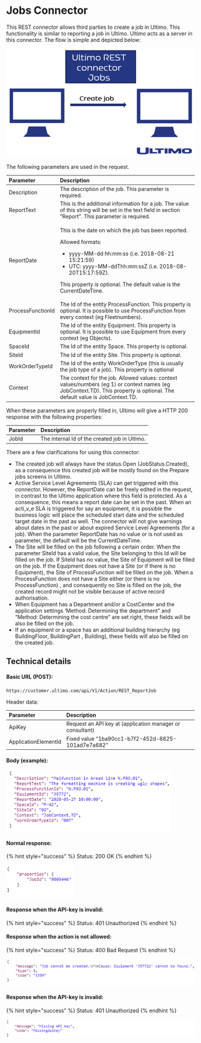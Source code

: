 # Jobs Connector

This REST connector allows third parties to create a job in Ultimo. This functionality is similar to reporting a job in Ultimo. Ultimo acts as a server in this connector. The flow is simple and depicted below:

![](../../.gitbook/assets/2%20%281%29.png)

The following parameters are used in the request.

<table>
  <thead>
    <tr>
      <th style="text-align:left">Parameter</th>
      <th style="text-align:left">Description</th>
    </tr>
  </thead>
  <tbody>
    <tr>
      <td style="text-align:left">Description</td>
      <td style="text-align:left">The description of the job. This parameter is required.</td>
    </tr>
    <tr>
      <td style="text-align:left">ReportText</td>
      <td style="text-align:left">This is the additional information for a job. The value of this string
        will be set in the text field in section &#x201C;Report&#x201D;. This parameter
        is required.</td>
    </tr>
    <tr>
      <td style="text-align:left">ReportDate</td>
      <td style="text-align:left">
        <p>This is the date on which the job has been reported.</p>
        <p>Allowed formats:</p>
        <ul>
          <li>yyyy-MM-dd hh:mm:ss (i.e. 2018-08-21 15:21:59)</li>
          <li>UTC: yyyy-MM-ddThh:mm:ssZ (i.e. 2018-08- 20T15:17:59Z).</li>
        </ul>
        <p>This property is optional. The default value is the CurrentDateTime.</p>
      </td>
    </tr>
    <tr>
      <td style="text-align:left">ProcessFunctionId</td>
      <td style="text-align:left">The Id of the entity ProcessFunction. This property is optional. It is
        possible to use ProcessFunction from every context (eg Fleetnumbers).</td>
    </tr>
    <tr>
      <td style="text-align:left">EquipmentId</td>
      <td style="text-align:left">The Id of the entity Equipment. This property is optional. It is possible
        to use Equipment from every context (eg Objects).</td>
    </tr>
    <tr>
      <td style="text-align:left">SpaceId</td>
      <td style="text-align:left">The Id of the entity Space. This property is optional.</td>
    </tr>
    <tr>
      <td style="text-align:left">SiteId</td>
      <td style="text-align:left">The Id of the entity Site. This property is optional.</td>
    </tr>
    <tr>
      <td style="text-align:left">WorkOrderTypeId</td>
      <td style="text-align:left">The Id of the entity WorkOrderType (this is usually the job type of a
        job). This property is optional</td>
    </tr>
    <tr>
      <td style="text-align:left">Context</td>
      <td style="text-align:left">The context for the job. Allowed values: context values/numbers (eg 1)
        or context names (eg JobContext.TD). This property is optional. The default
        value is JobContext.TD.</td>
    </tr>
  </tbody>
</table>

When these parameters are properly filled in, Ultimo will give a HTTP 200 response with the following properties:

| Parameter | Description |
| :--- | :--- |
| JobId | The internal Id of the created job in Ultimo. |

There are a few clarifications for using this connector:

* The created job will always have the status Open \(JobStatus.Created\), as a consequence this created job will be mostly found on the Prepare jobs screens in Ultimo.
* Active Service Level Agreements \(SLA\) can get triggered with this connector. However, the ReportDate can be freely edited in the request, in contrast to the Ultimo application where this field is protected. As a consequence, this means a report date can be set in the past. When an acti_v_e SLA is triggered for say an equipment, it is possible the business logic will place the scheduled start date and the scheduled target date in the past as well. The connector will not give warnings about dates in the past or about expired Service Level Agreements \(for a job\). When the parameter ReportDate has no value or is not used as parameter, the default will be the CurrentDateTime.
* The Site will be filled on the job following a certain order. When the parameter SiteId has a valid value, the Site belonging to this Id will be filled on the job. If SiteId has no value, the Site of Equipment will be filled on the job. If the Equipment does not have a Site \(or if there is no Equipment\), the Site of ProcessFunction will be filled on the job. When a ProcessFunction does not have a Site either \(or there is no ProcessFunction\) , and consequently no Site is filled on the job, the created record might not be visible because of active record authorisation.
* When Equipment has a Department and/or a CostCenter and the application settings ‘Method: Determining the department” and “Method: Determining the cost centre” are set right, these fields will be also be filled on the job.
* If an equipment or a space has an additional building hierarchy \(eg BuildingFloor, BuildingPart , Building\), these fields will also be filled on the created job.

## Technical details

#### Basic URL \(POST\):

`https://customer.ultimo.com/api/V1/Action/REST_ReportJob`

Header data:

| Parameter | Description |
| :--- | :--- |
| ApiKey | Request an API key at \(application manager or consultant\) |
| ApplicationElementId | Fixed value “1ba90cc1-b7f2-452d-8825-101ad7e7a682” |

#### Body \(example\):

![](../../.gitbook/assets/3%20%281%29.png)

#### Normal response:

{% hint style="success" %}
Status: 200 OK
{% endhint %}

![](../../.gitbook/assets/4%20%281%29.png)

#### Response when the API-key is invalid:

{% hint style="success" %}
Status: 401 Unauthorized
{% endhint %}

#### Response when the action is not allowed:

{% hint style="success" %}
Status: 400 Bad Request
{% endhint %}

![](../../.gitbook/assets/5%20%281%29.png)

#### Response when the API-key is invalid:

{% hint style="success" %}
Status: 401 Unauthorized
{% endhint %}

![](../../.gitbook/assets/6%20%282%29.png)

